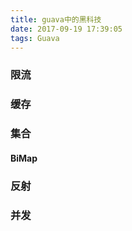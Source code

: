 ```yaml
---
title: guava中的黑科技
date: 2017-09-19 17:39:05
tags: Guava
---
```


### 限流

### 缓存

### 集合

#### BiMap

### 反射

### 并发